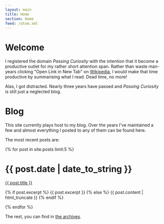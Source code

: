 ```yaml
---
layout: main
title: Home
section: Home
feed: /atom.xml
---
```


Welcome
=======

I registered the domain *Passing Curiosity* with the intention that it
become a productive outlet for my rather short attention span. Rather
than waste man-years clicking "Open Link in New Tab" on
[Wikipedia][wp], I would make that time productive by summarising what
I read. Dead time, no more! 

[wp]: http://en.wikipedia.org/wiki/ "Wikipedia, the free encyclopedia"

Alas, I got distracted. Nearly three years have passed and *Passing
Curiosity* is still just a neglected blog.

Blog
====

This site currently plays host to my blog. Over the years I've
maintained a few and almost everything I posted to any of them can be
found here. 

The most recent posts are:

{% for post in site.posts limit:5 %}
<div class="section list">
  <h1>{{ post.date | date_to_string }}</h1>
  <p class="line">
    <a class="title" href="{{ post.url }}">{{ post.title }}</a>
  </p>
  <p class="excerpt">
	{% if post.excerpt %}
	  {{ post.excerpt }}
    {% else %}
      {{ post.content | html_truncate }}
    {% endif %}
  </p>
</div>
{% endfor %}

The rest, you can find in [the archives](/archives/).
